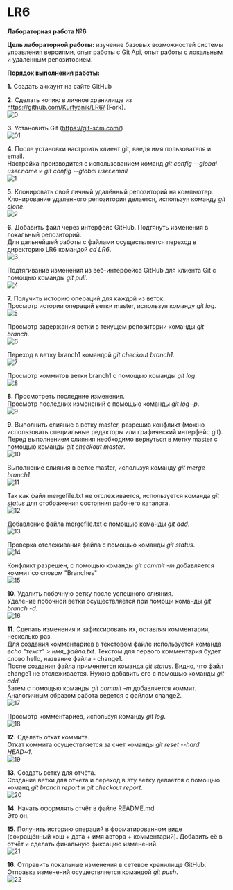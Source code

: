 # LR6
**Лабораторная работа №6**

**Цель лабораторной работы:** изучение базовых возможностей системы управления версиями, опыт работы с Git Api, опыт работы с локальным и удаленным репозиторием. 

**Порядок выполнения работы:**

**1.** Создать аккаунт на сайте GitHub

**2.** Сделать копию в личное хранилище из https://github.com/Kurtyanik/LR6/ (Fork).\
![0](https://github.com/1DIM2/LR6/blob/master/Screenshots/0.png)

**3.** Установить Git (https://git-scm.com/) \
![01](https://github.com/1DIM2/LR6/blob/master/Screenshots/01.png)

**4.** После установки настроить клиент git, введя имя пользователя и email.\
Настройка производится с использованием команд _git config --global user.name_ и _git config --global user.email_\
![1](https://github.com/1DIM2/LR6/blob/master/Screenshots/1.png)

**5.** Клонировать свой личный удалённый репозиторий на компьютер.\
Клонирование удаленного репозитория делается, используя команду _git clone_.\
![2](https://github.com/1DIM2/LR6/blob/master/Screenshots/2.png)

**6.** Добавить файл через интерфейс GitHub. Подтянуть изменения в локальный репозиторий.\
Для дальнейшей работы с файлами осуществляется переход в директорию LR6 командой _cd LR6_.\
![3](https://github.com/1DIM2/LR6/blob/master/Screenshots/3.png)

Подтягивание изменения из веб-интерфейса GitHub для клиента Git с помощью команды _git pull_.\
![4](https://github.com/1DIM2/LR6/blob/master/Screenshots/4.png)

**7.** Получить историю операций для каждой из веток.\
Просмотр истории операций ветки master, используя команду _git log_.\
![5](https://github.com/1DIM2/LR6/blob/master/Screenshots/5.png)

Просмотр задержания ветки в текущем репозитории команды _git branch_.\
![6](https://github.com/1DIM2/LR6/blob/master/Screenshots/6.png)

Переход в ветку branch1 командой _git checkout branch1_.\
![7](https://github.com/1DIM2/LR6/blob/master/Screenshots/7.png)

Просмотр коммитов ветки branch1 с помощью команды _git log_.\
![8](https://github.com/1DIM2/LR6/blob/master/Screenshots/8.png)

**8.** Просмотреть последние изменения.\
Просмотр последних изменений с помощью команды _git log -p_.\
![9](https://github.com/1DIM2/LR6/blob/master/Screenshots/9.png)

**9.** Выполнить слияние в ветку master, разрешив конфликт (можно использовать специальные редакторы или графический интерфейс git).\
Перед выполнением слияния необходимо вернуться в метку master с помощью команды _git checkout master_.\
![10](https://github.com/1DIM2/LR6/blob/master/Screenshots/10.png)

Выполнение слияния в ветке master, используя команду _git merge branch1_.\
![11](https://github.com/1DIM2/LR6/blob/master/Screenshots/11.png)

Так как файл mergefile.txt не отслеживается, используется команда _git status_ для отображения состояния рабочего каталога.\
![12](https://github.com/1DIM2/LR6/blob/master/Screenshots/12.png)

Добавление файла mergefile.txt с помощью команды _git add_.\
![13](https://github.com/1DIM2/LR6/blob/master/Screenshots/13.png)

Проверка отслеживания файла с помощью команды _git status_.\
![14](https://github.com/1DIM2/LR6/blob/master/Screenshots/14.png)

Конфликт разрешен, с помощью команды _git commit -m_ добавляется коммит со словом "Branches"\
![15](https://github.com/1DIM2/LR6/blob/master/Screenshots/15.png)

**10.** Удалить побочную ветку после успешного слияния.\
Удаление побочной ветки осуществляется при помощи команды _git branch -d_.\
![16](https://github.com/1DIM2/LR6/blob/master/Screenshots/16.png)

**11.** Сделать изменения и зафиксировать их, оставляя комментарии, несколько раз.\
Для создания комментариев в текстовом файле используется команда _echo "текст" > имя_файла.txt_. Текстом для первого комментария будет слово hello, название файла - change1.\
После создания файла применяется команда _git status_. Видно, что файл change1 не отслеживается. Нужно добавить его с помощью команды _git add_.\
Затем с помощью команды _git commit -m_ добавляется коммит.\
Аналогичным образом работа ведется с файлом change2.\
![17](https://github.com/1DIM2/LR6/blob/master/Screenshots/17.png)

Просмотр комментариев, используя команду _git log_.\
![18](https://github.com/1DIM2/LR6/blob/master/Screenshots/18.png)

**12.** Сделать откат коммита.\
Откат коммита осуществляется за счет команды _git reset --hard HEAD~1_.\
![19](https://github.com/1DIM2/LR6/blob/master/Screenshots/19.png)

**13.** Создать ветку для отчёта.\
Создание ветки для отчета и переход в эту ветку делается с помощью команд _git branch report_ и _git checkout report_.\
![20](https://github.com/1DIM2/LR6/blob/master/Screenshots/20.png)

**14.** Начать оформлять отчёт в файле README.md\
Это он.

**15.** Получить историю операций в форматированном виде (сокращённый хэш + дата + имя автора + комментарий). Добавить её в отчёт и сделать финальную фиксацию изменений.\
![21](https://github.com/1DIM2/LR6/blob/master/Screenshots/21.png)

**16.** Отправить локальные изменения в сетевое хранилище GitHub.\
Отправка изменений осуществляется командой _git push_.\
![22](https://github.com/1DIM2/LR6/blob/master/Screenshots/22.png)
